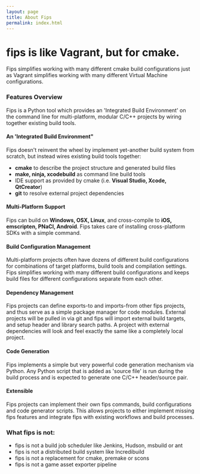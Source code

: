 ```yaml
---
layout: page
title: About Fips
permalink: index.html
---
```


# fips is like Vagrant, but for cmake.

Fips simplifies working with many different cmake build configurations just
as Vagrant simplifies working with many different Virtual Machine
configurations.

### Features Overview

Fips is a Python tool which provides an 'Integrated Build Environment'
on the command line for multi-platform, modular C/C++ projects by wiring
together existing build tools. 

#### An 'Integrated Build Environment"

Fips doesn't reinvent the wheel by implement yet-another build system
from scratch, but instead wires existing build tools together:

* **cmake** to describe the project structure and generated build files
* **make, ninja, xcodebuild** as command line build tools
* IDE support as provided by cmake (i.e. **Visual Studio, Xcode, QtCreator**)
* **git** to resolve external project dependencies

#### Multi-Platform Support

Fips can build on **Windows, OSX, Linux**, and cross-compile to **iOS,
emscripten, PNaCl, Android**. Fips takes care of installing cross-platform
SDKs with a simple command.

#### Build Configuration Management

Multi-platform projects often have dozens of different build configurations
for combinations of target platforms, build tools and compilation settings.
Fips simplifies working with many different build configurations and
keeps build files for different configurations separate from each other.

#### Dependency Management

Fips projects can define exports-to and imports-from other fips projects,
and thus serve as a simple package manager for code modules. External
projects will be pulled in via git and fips will import external build targets,
and setup header and library search paths. A project with external dependencies
will look and feel exactly the same like a completely local project.

#### Code Generation

Fips implements a simple but very powerful code generation mechanism via 
Python. Any Python script that is added as 'source file' is run during the 
build process and is expected to generate one C/C++ header/source pair.

#### Extensible

Fips projects can implement their own fips commands, build configurations and
code generator scripts. This allows projects to either implement missing
fips features and integrate fips with existing workflows and build processes.


### What fips is not:

- fips is not a build job scheduler like Jenkins, Hudson, msbuild or ant
- fips is not a distributed build system like Incredibuild
- fips is not a replacement for cmake, premake or scons
- fips is not a game asset exporter pipeline

